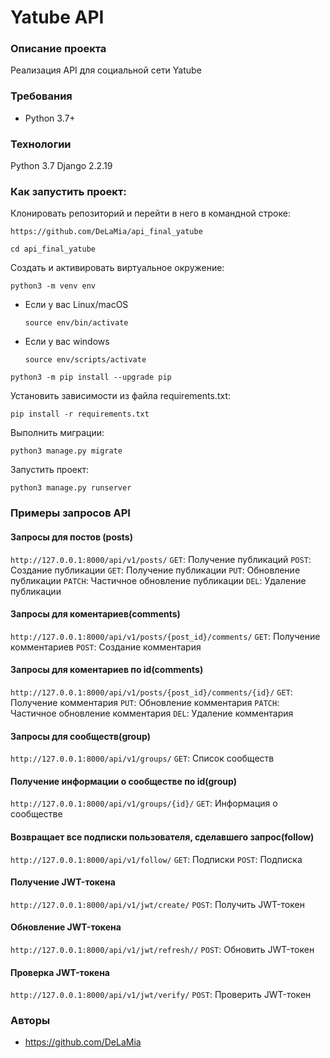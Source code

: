 # Yatube API 

### Описание проекта
Реализация API для социальной сети Yatube

### Требования
* Python 3.7+

### Технологии
Python 3.7
Django 2.2.19

### Как запустить проект:

Клонировать репозиторий и перейти в него в командной строке:

```
https://github.com/DeLaMia/api_final_yatube
```

```
cd api_final_yatube
```

Cоздать и активировать виртуальное окружение:

```
python3 -m venv env
```

* Если у вас Linux/macOS

    ```
    source env/bin/activate
    ```

* Если у вас windows

    ```
    source env/scripts/activate
    ```

```
python3 -m pip install --upgrade pip
```

Установить зависимости из файла requirements.txt:

```
pip install -r requirements.txt
```

Выполнить миграции:

```
python3 manage.py migrate
```

Запустить проект:

```
python3 manage.py runserver
```
### Примеры запросов API
#### Запросы для постов (posts)
`http://127.0.0.1:8000/api/v1/posts/`
`GET`: Получение публикаций
`POST`: Создание публикации
`GET`: Получение публикации
`PUT`: Обновление публикации
`PATCH`: Частичное обновление публикации
`DEL`: Удаление публикации

#### Запросы для коментариев(comments)
`http://127.0.0.1:8000/api/v1/posts/{post_id}/comments/`
`GET`: Получение комментариев
`POST`: Создание комментария

#### Запросы для коментариев по id(comments)
`http://127.0.0.1:8000/api/v1/posts/{post_id}/comments/{id}/`
`GET`: Получение комментария
`PUT`: Обновление комментария
`PATCH`: Частичное обновление комментария
`DEL`: Удаление комментария

#### Запросы для сообществ(group)
`http://127.0.0.1:8000/api/v1/groups/`
`GET`: Список сообществ

#### Получение информации о сообществе по id(group)
`http://127.0.0.1:8000/api/v1/groups/{id}/`
`GET`: Информация о сообществе

#### Возвращает все подписки пользователя, сделавшего запрос(follow)
`http://127.0.0.1:8000/api/v1/follow/`
`GET`: Подписки
`POST`: Подписка

#### Получение JWT-токена
`http://127.0.0.1:8000/api/v1/jwt/create/`
`POST`: Получить JWT-токен

#### Обновление JWT-токена
`http://127.0.0.1:8000/api/v1/jwt/refresh//`
`POST`: Обновить JWT-токен

#### Проверка JWT-токена
`http://127.0.0.1:8000/api/v1/jwt/verify/`
`POST`: Проверить JWT-токен

### Авторы
* https://github.com/DeLaMia
